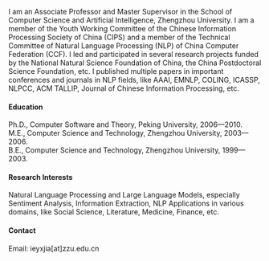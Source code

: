 

<!--[![jiasir803](https://img.shields.io/badge/jiasir803-github-blue?logo=github)](https://github.com/jiasir803)-->

I am an Associate Professor and Master Supervisor in the School of Computer Science and Artificial Intelligence, Zhengzhou University. I am a member of the Youth Working Committee of the Chinese Information Processing Society of China (CIPS) and a member of the Technical Committee of Natural Language Processing (NLP) of China Computer Federation (CCF). I led and participated in several research projects funded by the National Natural Science Foundation of China, the China Postdoctoral Science Foundation, etc. I published multiple papers in important conferences and journals in NLP fields, like AAAI, EMNLP, COLING, ICASSP, NLPCC, ACM TALLIP, Journal of Chinese Information Processing, etc.


#### Education
Ph.D., Computer Software and Theory, Peking University, 2006—2010.\
M.E., Computer Science and Technology, Zhengzhou University, 2003—2006.\
B.E., Computer Science and Technology, Zhengzhou University, 1999—2003.

#### Research Interests
Natural Language Processing and Large Language Models, especially Sentiment Analysis, Information Extraction, NLP Applications in various domains, like Social Science, Literature, Medicine, Finance, etc.

#### Contact
Email: ieyxjia[at]zzu.edu.cn